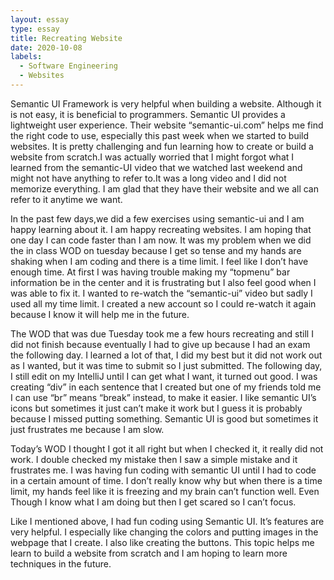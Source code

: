```yaml
---
layout: essay
type: essay
title: Recreating Website
date: 2020-10-08
labels:
  - Software Engineering
  - Websites
---
```


Semantic UI Framework is very helpful when building a website. Although it is not easy, it is beneficial to programmers. Semantic UI provides a lightweight user experience. Their website “semantic-ui.com” helps me find the right code to use, especially this past week when we started to build websites. It is pretty challenging and fun learning how to create or build a website from scratch.I was actually worried that I might forgot what I learned from the semantic-UI video that we watched last weekend and might not have anything to refer to.It was a long video and I did not memorize everything.  I am glad that they have their website and we  all can refer to it anytime we want. 

In the past few days,we did a few exercises using semantic-ui and I am happy learning about it. I am happy recreating websites. I am hoping that one day I can code faster than I am now. It was my problem when we did the in class WOD on tuesday because I get so tense and my hands are shaking when I am coding and there is a time limit. I feel like I don’t have enough time. At first I was having trouble making my “topmenu” bar information be in the center and it is frustrating but I also feel good when I was able to fix it. I wanted to re-watch the “semantic-ui” video but sadly I used all my time limit. I created a new account so I could re-watch it again because I know it will help me in the future. 

The WOD that was due Tuesday took me a few hours recreating and still I did not finish because eventually I had to give up because I had an exam the following day. I learned a lot of that, I did my best  but it did not work out as I wanted, but it was time to submit so I just submitted. The following day, I still edit on my IntelliJ until I can get what I want,  it turned out good. I was creating “div” in each sentence that I created but one of my friends told me I can use “br” means “break” instead, to make it easier. I like semantic UI’s icons but sometimes it just can’t make it work but I guess it is probably because I missed putting something. Semantic UI is good but sometimes it just frustrates me because I am slow. 

Today’s WOD I thought I got it all right but when I checked it, it really did not work. I double checked my mistake then I saw a simple mistake and it frustrates me. I was having fun coding with semantic UI until I had to code in a certain amount of time. I don’t really know why but when there is a time limit, my hands feel like it is freezing and my brain can’t function well. Even Though I know what I am doing but then I get scared so I can’t focus. 

Like I mentioned above, I had fun coding using Semantic UI. It’s features are very helpful. I especially like changing the colors and putting images in the webpage that I create. I also like creating the buttons. This topic helps me learn to build a website from scratch and I am hoping to learn more techniques in the future. 


